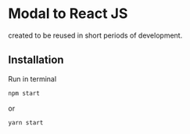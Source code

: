 # Modal to React JS

created to be reused in short periods of development.

## Installation

Run in terminal

```bash
npm start
```

or

```bash
yarn start
```

